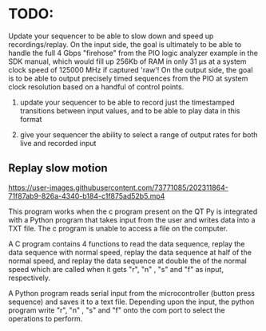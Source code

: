 # TODO:
Update your sequencer to be able to slow down and speed up recordings/replay. On the input side, the goal is ultimately to be able to handle the full 4 Gbps "firehose" from the PIO logic analyzer example in the SDK manual, which would fill up 256Kb of RAM in only 31 µs at a system clock speed of 125000 MHz if captured 'raw'! On the output side, the goal is to be able to output precisely timed sequences from the PIO at system clock resolution based on a handful of control points.

1. update your sequencer to be able to record just the timestamped transitions between input values, and to be able to play data in this format

2. give your sequencer the ability to select a range of output rates for both live and recorded input

## Replay slow motion

https://user-images.githubusercontent.com/73771085/202311864-71f87ab9-826a-4340-b184-c1f875ad52b5.mp4

This program works when the c program present on the QT Py is integrated with a Python program that takes input from the user and writes data into a TXT file. The c program is unable to access a file on the computer.

A C program contains 4 functions to read the data sequence, replay the data sequence with normal speed, replay the data sequence at half of the normal speed, and replay the data sequence at double the of the normal speed which are called when it gets "r", "n" , "s" and "f" as input, respectively.

A Python program reads serial input from the microcontroller (button press sequence) and saves it to a text file. Depending upon the input, the python program write "r", "n" , "s" and "f" onto the com port to select the operations to perform.
